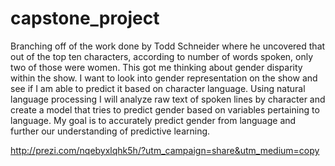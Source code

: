 # capstone_project
Branching off of the work done by Todd Schneider where he uncovered that out of the top ten characters, according to number of words spoken, only two of those were women. This got me thinking about gender disparity within the show. I want to look into gender representation on the show and see if I am able to predict it based on character language. Using natural language processing I will analyze raw text of spoken lines by character and create a model that tries to predict gender based on variables pertaining to language. My goal is to accurately predict gender from language and further our understanding of predictive learning. 

http://prezi.com/nqebyxlqhk5h/?utm_campaign=share&utm_medium=copy
